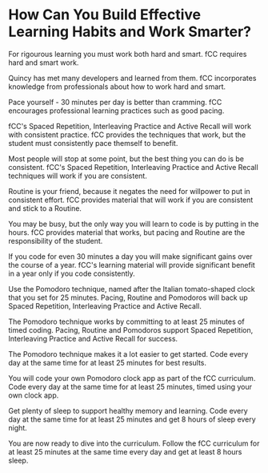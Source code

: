 # How Can You Build Effective Learning Habits and Work Smarter?

For rigourous learning you must work both hard and smart.
fCC requires hard and smart work.

Quincy has met many developers and learned from them.
fCC incorporates knowledge from professionals about how to work hard and smart.

Pace yourself - 30 minutes per day is better than cramming.
fCC encourages professional learning practices such as good pacing.

fCC's Spaced Repetition, Interleaving Practice and Active Recall will work with consistent practice.
fCC provides the techniques that work, but the student must consistently pace themself to benefit.

Most people will stop at some point, but the best thing you can do is be consistent.
fCC's Spaced Repetition, Interleaving Practice and Active Recall techniques will work if you are consistent.

Routine is your friend, because it negates the need for willpower to put in consistent effort.
fCC provides material that will work if you are consistent and stick to a Routine.

You may be busy, but the only way you will learn to code is by putting in the hours.
fCC provides material that works, but pacing and Routine are the responsibility of the student.

If you code for even 30 minutes a day you will make significant gains over the course of a year.
fCC's learning material will provide significant benefit in a year only if you code consistently.

Use the Pomodoro technique, named after the Italian tomato-shaped clock that you set for 25 minutes.
Pacing, Routine and Pomodoros will back up Spaced Repetition, Interleaving Practice and Active Recall.

The Pomodoro technique works by committing to at least 25 minutes of timed coding.
Pacing, Routine and Pomodoros support Spaced Repetition, Interleaving Practice and Active Recall for success.

The Pomodoro technique makes it a lot easier to get started.
Code every day at the same time for at least 25 minutes for best results.

You will code your own Pomodoro clock app as part of the fCC curriculum.
Code every day at the same time for at least 25 minutes, timed using your own clock app.

Get plenty of sleep to support healthy memory and learning.
Code every day at the same time for at least 25 minutes and get 8 hours of sleep every night.

You are now ready to dive into the curriculum.
Follow the fCC curriculum for at least 25 minutes at the same time every day and get at least 8 hours sleep.